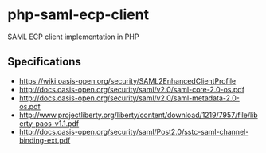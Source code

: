 php-saml-ecp-client
===================

SAML ECP client implementation in PHP

Specifications
--------------


* https://wiki.oasis-open.org/security/SAML2EnhancedClientProfile
* http://docs.oasis-open.org/security/saml/v2.0/saml-core-2.0-os.pdf
* http://docs.oasis-open.org/security/saml/v2.0/saml-metadata-2.0-os.pdf
* http://www.projectliberty.org/liberty/content/download/1219/7957/file/liberty-paos-v1.1.pdf
* http://docs.oasis-open.org/security/saml/Post2.0/sstc-saml-channel-binding-ext.pdf